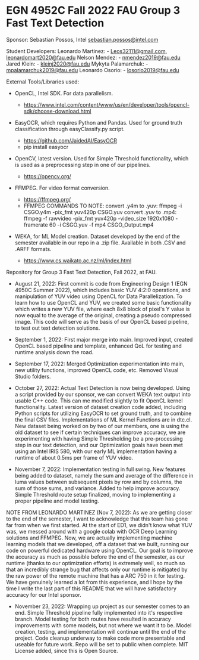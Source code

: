 # EGN 4952C Fall 2022 FAU Group 3 Fast Text Detection

Sponsor: Sebastian Possos, Intel
sebastian.possos@intel.com

Student Developers:
Leonardo Martinez:
    - Leos32111@gmail.com, leonardomart2020@fau.edu
Nelson Mendez:
    - nmendez2019@fau.edu
Jared Klein:
    - kleinj2020@fau.edu
Mykyta Palamarchuk:
    - mpalamarchuk2019@fau.edu
Leonardo Osorio:
    - losorio2019@fau.edu

External Tools/Libraries used:
- OpenCL, Intel SDK. For data parallelism.
    - https://www.intel.com/content/www/us/en/developer/tools/opencl-sdk/choose-download.html
    
- EasyOCR, which requires Python and Pandas. Used for ground truth classification through easyClassify.py script.
    - https://github.com/JaidedAI/EasyOCR
    - pip install easyocr
    
- OpenCV, latest version. Used for Simple Threshold functionality, which is used as a preprocessing step in one of our pipelines.
    - https://opencv.org/
    
- FFMPEG. For video format conversion.
    - https://ffmpeg.org/
    - FFMPEG COMMANDS TO NOTE:
    convert .y4m to .yuv: ffmpeg -i CSGO.y4m -pix_fmt yuv420p CSGO.yuv
    convert .yuv to .mp4: ffmpeg -f rawvideo -pix_fmt yuv420p -video_size 1920x1080 -framerate 60 -i CSGO.yuv -f mp4 CSGO_Output.mp4

- WEKA, for ML Model creation. Dataset developed by the end of the semester available in our repo in a .zip file.
Available in both .CSV and .ARFF formats.
    - https://www.cs.waikato.ac.nz/ml/index.html

Repository for Group 3 Fast Text Detection, Fall 2022, at FAU.

- August 21, 2022: First commit is code from Engineering Design 1 (EGN 4950C Summer 2022), which includes basic YUV 4:2:0 operations,
and manipulation of YUV video using OpenCL for Data Parallelization. To learn how to use OpenCL and YUV, we created some basic functionality
which writes a new YUV file, where each 8x8 block of pixel's Y value is now equal to the average of the original, creating a pseudo
compressed image. This code will serve as the basis of our OpenCL based pipeline, to test out text detection solutions.

- September 1, 2022: First major merge into main. Improved input, created OpenCL based pipeline and template, enhanced QoL for testing and runtime
analysis down the road.

- September 17, 2022: Merged Optimization experimentation into main, new utility functions, improved OpenCL code, etc. Removed Visual Studio folders.

- October 27, 2022: Actual Text Detection is now being developed. Using a script provided by our sponsor, we can convert WEKA text output into usable C++ code. This can me modified slightly to fit OpenCL kernel functionality. Latest version of dataset creation code added, including Python scripts for utilizing EasyOCR to set ground truth, and to combine the final CSV files. Implementations of ML Kernel Functions are in dtc.cl. New dataset being worked on by two of our members, one is using the old dataset to see if certain techniques can improve accuracy, we are experimenting with having Simple Thresholding be a pre-processing step in our text detection, and our Optimization goals have been met using an Intel IRIS 580, with our early ML implementation having a runtime of about 0.5ms per frame of YUV video.

- November 7, 2022: Implementation testing in full swing. New features being added to dataset, namely the sum and average of the difference in luma values between subsequent pixels by row and by columns, the sum of those sums, and variance. Added to help improve accuracy. Simple Threshold route setup finalized, moving to implementing a proper pipeline and model testing.

NOTE FROM LEONARDO MARTINEZ (Nov 7, 2022): As we are getting closer to the end of the semester, I want to acknowledge that this team has gone far from when we first started. At the start of ED1, we didn't know what YUV was, we messed around with a google colab with OCR Deep Learning solutions and FFMPEG. Now, we are actually implementing machine learning models that we developed, off a dataset that we built, running our code on powerful dedicated hardware using OpenCL. Our goal is to improve the accuracy as much as possible before the end of the semester, as our runtime (thanks to our optimization efforts) is extremely well, so much so that an incredibly strange bug that affects only our runtime is mitigated by the raw power of the remote machine that has a ARC 750 in it for testing. We have genuinely learned a lot from this experience, and I hope by the time I write the last part of this README that we will have satisfactory accuracy for our Intel sponsor.

- November 23, 2022: Wrapping up project as our semester comes to an end. Simple Threshold pipeline fully implemented into it's respective branch. Model testing for both routes have resulted in accuracy improvements with some models, but not where we want it to be. Model creation, testing, and implementation will continue until the end of the project. Code cleanup underway to make code more presentable and useable for future work. Repo will be set to public when complete. MIT License added, since this is Open Source.
